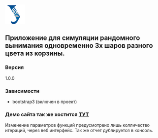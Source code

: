 ![demo](https://raw.githubusercontent.com/WeslyG/Probability_theory_urfu/master/images/favicon2.png)
## Приложение для симуляции рандомного вынимания одновременно 3х шаров разного цвета из корзины. 

### Версия
1.0.0

### Зависимости 
 - bootstrap3 (включен в проект)

### Демо сайта так же хостится [ТУТ]

[ТУТ]:https://weslyg.github.io/Probability_theory_urfu

Изменение параметров функций предусмотрено лишь колличество итераций, через веб интерфейс.
Так же отчет дублируется в консоль.
